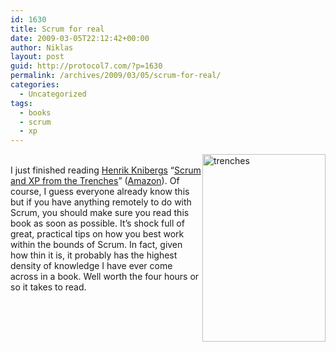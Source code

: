 ```yaml
---
id: 1630
title: Scrum for real
date: 2009-03-05T22:12:42+00:00
author: Niklas
layout: post
guid: http://protocol7.com/?p=1630
permalink: /archives/2009/03/05/scrum-for-real/
categories:
  - Uncategorized
tags:
  - books
  - scrum
  - xp
---
```

<div class='microid-4ca25df07c67114b63c8bc07e60c1ff172e33fc6'>
  <p>
    <img src="http://protocol7.com/wp/wp-content/uploads/2009/03/trenches-197x300.jpg" alt="trenches" title="trenches" width="197" height="300" style="float:right" class="alignright size-medium wp-image-1633" srcset="http://protocol7.com/wp/wp-content/uploads/2009/03/trenches-197x300.jpg 197w, http://protocol7.com/wp/wp-content/uploads/2009/03/trenches.jpg 249w" sizes="(max-width: 197px) 100vw, 197px" /><br /> I just finished reading <a href="http://blog.crisp.se/henrikkniberg">Henrik Knibergs</a> &#8220;<a href="http://www.infoq.com/minibooks/scrum-xp-from-the-trenches">Scrum and XP from the Trenches</a>&#8221; (<a href="http://www.amazon.com/Scrum-Trenches-Enterprise-Software-Development/dp/1430322640/ref=pd_bbs_sr_5?ie=UTF8&#038;s=books&#038;qid=1232449912&#038;sr=8-5">Amazon</a>). Of course, I guess everyone already know this but if you have anything remotely to do with Scrum, you should make sure you read this book as soon as possible. It&#8217;s shock full of great, practical tips on how you best work within the bounds of Scrum. In fact, given how thin it is, it probably has the highest density of knowledge I have ever come across in a book. Well worth the four hours or so it takes to read.
  </p>
</div>